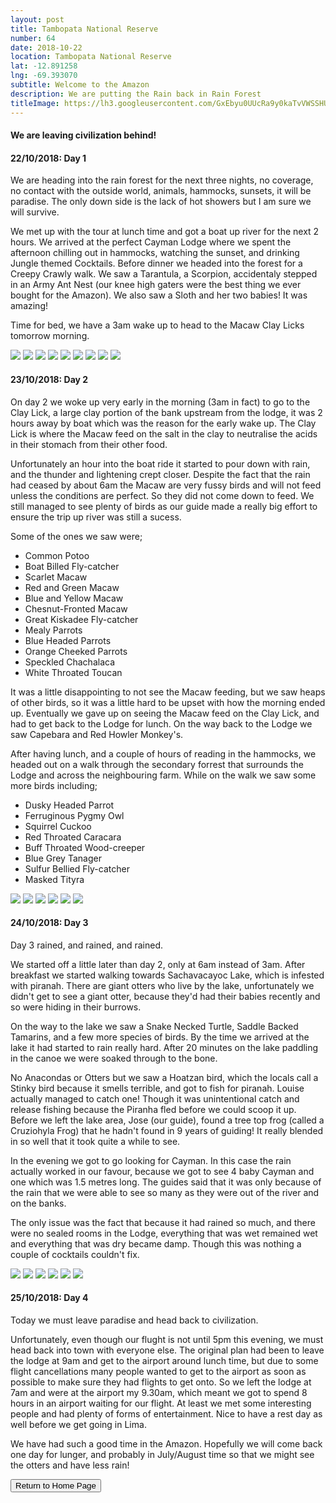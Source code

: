 ```yaml
---
layout: post
title: Tambopata National Reserve
number: 64
date: 2018-10-22
location: Tambopata National Reserve
lat: -12.891258
lng: -69.393070
subtitle: Welcome to the Amazon
description: We are putting the Rain back in Rain Forest
titleImage: https://lh3.googleusercontent.com/GxEbyu0UUcRa9y0kaTvVWSSHU1T-Hzlx5F7b3NZWmWgGMdfd_eedZu6bNCMGXgIcGf9ABUZ98pxofkWQRBKrTCEnOT7M6p9_qYOzfiq5lYkIo1X_rBTnNbZ6aU5jFSsixyhzWNAiiyQ=w2400
---
```


<h4>We are leaving civilization behind!</h4>

<h4>22/10/2018: Day 1</h4>

We are heading into the rain forest for the next three nights, no coverage, no contact with the outside world, animals, hammocks, sunsets, it will be paradise.
The only down side is the lack of hot showers but I am sure we will survive.

We met up with the tour at lunch time and got a boat up river for the next 2 hours. We arrived at the perfect Cayman Lodge where we spent the afternoon chilling out in hammocks, watching the sunset, and drinking Jungle themed Cocktails. 
Before dinner we headed into the forest for a Creepy Crawly walk. We saw a Tarantula, a Scorpion, accidentaly stepped in an Army Ant Nest (our knee high gaters were the best thing we ever bought for the Amazon). 
We also saw a Sloth and her two babies! It was amazing!

Time for bed, we have a 3am wake up to head to the Macaw Clay Licks tomorrow morning. 

<img src="https://lh3.googleusercontent.com/cLhkUBLtuKC5N_6R1QnVjIMGs1h_AvM6o8t1aGtfqwKrlaeR28I04eAEh2lLcgYNaKVHZsuYIO2Z99m8WcGb5O-BkOfxlRhisAQG8maCQL5je82NkpyiLz1QiNyYzzDvDAcvGnfK27E=w2400" class="image1">
<img src="https://lh3.googleusercontent.com/i04fQ6MLJWKEe-LE2v16NzUKQ9UKDubWJVoB1VlQSUm9emvSph_bv_epy4MhSKbpPHwV3vXM1-8sVpnnRnKp20lqBqb9gLZA9HGLJGgzIPa2uQgYFQwKqgfVPlhYBIhkZLFY6YhZuiQ=w2400" class="image1">
<img src="https://lh3.googleusercontent.com/1Ea5zo0YqZgZlY4NLYlOFB3-TsvDZqwJIMpPfxPbfndbE_UdSsKsecn6CV6b4prVaAHRrEKFUf1IRwiNIjSiIcZnIWDdwygbLpiOULGo4J83IptCJSn_YZwEOV8BLwTp4UurhgBJLrg=w2400" class="image1">
<img src="https://lh3.googleusercontent.com/0SWfcfN5mY3zu27cK-DAtDIEa5H5Kcj6h4paAabQyCixNDmm9FOZ0sufJacSszu_JyblIPq9FzfbFjHJ1ZRYTUMjCgleWo54CK1nTpuf4LfadH9sei7UeTvmE8BrPFm3TxM7_FtSn-8=w2400" class="image1">
<img src="https://lh3.googleusercontent.com/EOT2z38D6pXjMIfVZFgjukVGIa5sNkKM1mWNLanIwOrybuNqrkjUrOH1Sq1feAFn9au0xL7GSYYW_2Z11lCLW2ewqsIzhAud6cThk9p_7buz-rCeVKAyYWsuVYkGMRluBiOxPTqYmCc=w2400" class="image1">
<img src="https://lh3.googleusercontent.com/zP52FkOlVpASH-WyXidSgyv64y70v0k9leruN4Bzd_efmin-aGJWuf64OMXDZKEmfDjF9N2WxHkq5_kylEpB8CRhKBZ4Ly9d42zhf0kFoxn2jupTly25hdW2kX5xIduEDLy0mhXROKE=w2400" class="image1">
<img src="https://lh3.googleusercontent.com/NHoW98nXpRIMoSEkCNMsgBQnnPMndL5saiJbTnAF5LJPqdy1FHoWkOUYEkKi0m669KPZmiP8maN5SiU2WK1-OccmPyZH06ipuc8ObaamskklrJYDK65ITQwWi9-9YGNmh0UDkfbolB4=w2400" class="image1">
<img src="https://lh3.googleusercontent.com/Lei6uaOIjpocp3qPmu1SYSE-rje58xyXobq09dgXc-LhqWJhkmzRxKF7myDz-TN4OG4TqQ_bGgXs3xZvDInUQEggCAlFLqycHmZRrYBOdZ1z-ptFRdmgDoZybIJmWX_MNHhTyxMaJe4=w2400" class="image1">
<img src="https://lh3.googleusercontent.com/RizMhGjY3nxhD8c2mZFkhLNXyq3oqqnl02l0RlgExi_x4v3Z77L02mFI5uQnZmtwQJLtoCWbmuv6Jsl0HUCcEnuXWCB_E3c6jIbOFHOuuhetTivfEXsBI-jdemK15tEE3Beba3tGYMo=w2400" class="image1">

<h4>23/10/2018: Day 2</h4>

On day 2 we woke up very early in the morning (3am in fact) to go to the Clay Lick, a large clay portion of the bank upstream from the lodge,
it was 2 hours away by boat which was the reason for the early wake up. 
The Clay Lick is where the Macaw feed on the salt in the clay to neutralise the acids in their stomach from their other food. 

Unfortunately an hour into the boat ride it started to pour down with rain, and the thunder and lightening crept closer. Despite the fact that the rain had ceased by about 6am the Macaw are very fussy birds and will not feed unless
the conditions are perfect. So they did not come down to feed. 
We still managed to see plenty of birds as our guide made a really big effort to ensure the trip up river was still a sucess.

Some of the ones we saw were; 
* Common Potoo
* Boat Billed Fly-catcher
* Scarlet Macaw
* Red and Green Macaw
* Blue and Yellow Macaw
* Chesnut-Fronted Macaw
* Great Kiskadee Fly-catcher
* Mealy Parrots
* Blue Headed Parrots
* Orange Cheeked Parrots
* Speckled Chachalaca
* White Throated Toucan

It was a little disappointing to not see the Macaw feeding, but we saw heaps of other birds, so it was a little hard to be upset with how the morning ended up. 
Eventually we gave up on seeing the Macaw feed on the Clay Lick, and had to get back to the Lodge for lunch. On the way back to the Lodge 
we saw Capebara and Red Howler Monkey's. 

After having lunch, and a couple of hours of reading in the hammocks, we headed out on a walk through the secondary forrest that surrounds the 
Lodge and across the neighbouring farm. While on the walk we saw some more birds including;
* Dusky Headed Parrot 
* Ferruginous Pygmy Owl
* Squirrel Cuckoo
* Red Throated Caracara
* Buff Throated Wood-creeper
* Blue Grey Tanager
* Sulfur Bellied Fly-catcher
* Masked Tityra

<img src="https://lh3.googleusercontent.com/0h2YCyz9BdFM36tW0qXDvQrwwsysLWGkDa9gGaG_UI9egYzSJazP3tHQ4CmyPBuMjqK5fuDNB1Tiun2zUdRQbmHW4nigDKqIjF1mpZr7kNZDphAxC0DENLpvYYlht7eVyFx_dZ6YgWg=w2400" class="image1">
<img src="https://lh3.googleusercontent.com/RSxQC3ZBk6ugGq-GusKh-0_kjmBjjUAyZaPxdY3Bjo1IhP8qo30jWLoQwnCtammzKOyVxsI6xR_RfBFEqpS9k_plabSZXFEwkuBsMfEU-pvVq7a0EUKO_uO5URwXfaI7-557S0Z_248=w2400" class="image1">
<img src="https://lh3.googleusercontent.com/4kOaz7vq2MPxfyLoQefI0k2X5daURM-0MInXBXfwTNT7PKvYuwvMskOcXvXZ2uR0EpAG_DsmM2icFuZHTrRp_twqDZnnu2084tiHa1HMgrff7O3hw2C2qqM4BNILm_k_6oJ2R5fSaMM=w2400" class="image1">
<img src="https://lh3.googleusercontent.com/oWH7KXKSpLPAWQU5SfSCt7SW20aCLCY23J-YKNTEg8Q2NJsbizNb0MZOGG0W22SIgPbSvf4mLeknoQ4UY1fMqxWplvPfbw9oiCsRfmIlSs0h76U_q4HOMyEzO1ws4IojKWfLLSToMww=w2400" class="image1">
<img src="https://lh3.googleusercontent.com/mLQSvc3J_Tr160HnKYgr6VJ3F5a-96Q-8RcpP-1NHwBn-2OyxnZrADYe1nSJXUL02aP8zgBKj5gAglbo1BZQ42cbmBsUU55KNGM0vhb1YDTlYA5XBxqMe-uow8z67OGhu9FitT3hHCU=w2400" class="image1">
<img src="https://lh3.googleusercontent.com/mIZDiEJ1bqDZCWShnqvXgn70W_RfW0xjZbfqfyOlUpN2_m_-8tSMrO6ajKR5HSJRwAWHbLGvr2pzLZfHWSqplAdOH6VME30wyJAvC1JvuuGeqGPWyc0P8oeArctsFR7f8a-TkF5OBDk=w2400" class="image1">

<h4>24/10/2018: Day 3</h4>

Day 3 rained, and rained, and rained. 

We started off a little later than day 2, only at 6am instead of 3am. After breakfast we started walking
towards Sachavacayoc Lake, which is infested with piranah. There are giant otters who live by the lake, unfortunately we didn't get to see a giant otter, because
they'd had their babies recently and so were hiding in their burrows. 

On the way to the lake we saw a Snake Necked Turtle, Saddle Backed Tamarins, and a few more species of birds. 
By the time we arrived at the lake it had started to rain really hard. After 20 minutes on the lake paddling in the canoe we were soaked through to the bone. 

No Anacondas or Otters but we saw a Hoatzan bird, which the locals call a Stinky bird because it smells terrible, and got to fish for piranah. 
Louise actually managed to catch one! Though it was unintentional catch and release fishing because the Piranha fled before we could scoop it up. 
Before we left the lake area, Jose (our guide), found a tree top frog (called a Cruziohyla Frog) that he hadn't found in 9 years of guiding! It really blended in
so well that it took quite a while to see. 

In the evening we got to go looking for Cayman. In this case the rain actually worked in our favour, because we got to see 4 baby Cayman 
and one which was 1.5 metres long. The guides said that it was only because of the rain that we were able to see so many as they were out of the river and on the banks.

The only issue was the fact that because it had rained so much, and there were no sealed rooms in the Lodge, everything that was wet remained wet and everything
that was dry became damp. Though this was nothing a couple of cocktails couldn't fix. 

<img src="https://lh3.googleusercontent.com/hWXJAiH2ALJkKfrsYXuIJHNtruRvye0NeMhSy-5JEPhVGWE6YsI4bCrdujndoaA9KHsh7IxmqdAe_EyBL-wyMiYdxo1NniJygq0Sem-_CDI9_x0CuOO3sZ71_su_T1wKx3Ne7CHBhSs=w2400" class="image1">
<img src="https://lh3.googleusercontent.com/mD9NX_oKx-d081fE7Vm1ty8y_QYI6y7TnjNRpS_ZpQmhugvrEKDr7qC1haNHs5SCBaFrjfrOUgQJi-9nSucsvjMjrt1z7ryLXLQzGNGQA-IzsUYRyC9E7kwYgiyh_Xqa-epyZDBcaDE=w2400" class="image1">
<img src="https://lh3.googleusercontent.com/B7YtTFPxa_bQQj-_37MKrF7HsxFFgGsM9qNCwa5M_aRGwHPDwPh0Wj9wr-kr41CjSB2cARZiN1hiOIAVMw2PMZeWDMB31sjtdvJEveyv9WnpRGk7gtEBd3ms0gWKIWkdylP9-WvfcuY=w2400" class="image1">
<img src="https://lh3.googleusercontent.com/phsDo4a_63eiPkduDOaVROTVVmEJ52mTi4tJB6QynQR1XqupvTfzE73G_MK8-w-BV4sLQECJeAruzJM18jhf_dHNknG1XT-bZJi6iqhseHfb6I09NOpibVB3d91M3Kpnv4HFs8L0pQk=w2400" class="image1">
<img src="https://lh3.googleusercontent.com/BFtvEXgVg4fAr0-qgHD_7rnIid5guPG3iBr5XbvBzZrg8rU1zMj9K3JysRRVpkBQmG7N2-bnBviknZBKe0zjvQidcvUSP_iya2Z4_tPcd3iD5-isemQuBo5yUWvrCuBjyOmG67TAy0U=w2400" class="image1">
<img src="https://lh3.googleusercontent.com/l9ed3xR5yrbKHw9SUB6QZIgrLvwMW7mOXiF59TRA9YR5Tjgtn_q0uIkXGgf393DlebE7s60At1QHa0jxqHfisrbThH4DC8Hibf2yLDcAQvhjp6LSRhx_YgzIVqn7J4ceuIGVGeaVwfc=w2400" class="image1">

<h4>25/10/2018: Day 4</h4>

Today we must leave paradise and head back to civilization. 

Unfortunately, even though our flught is not until 5pm this evening, we must head back into town with everyone else. 
The original plan had been to leave the lodge at 9am and get to the airport around lunch time, but due to some flight cancellations many people wanted to get to the airport as soon as possible to make sure they had flights to get onto. 
So we left the lodge at 7am and were at the airport my 9.30am, which meant we got to spend 8 hours in an airport waiting for our flight. 
At least we met some interesting people and had plenty of forms of entertainment. Nice to have a rest day as well before we get going in Lima. 

We have had such a good time in the Amazon. Hopefully we will come back one day for lunger, and probably in July/August time so that we might see the otters and have less rain!

<div class="wrapper">
  <input type="button" class="button" value="Return to Home Page" onclick="self.close()">
</div>

